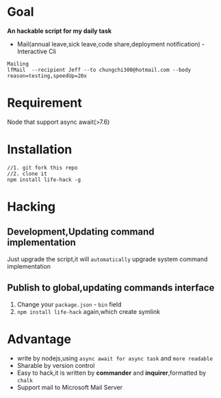 # Goal

**An hackable script for my daily task**

- Mail(annual leave,sick leave,code share,deployment notification) - Interactive Cli

```
Mailing
lfMail  --recipient Jeff --to chungchi300@hotmail.com --body reason=testing,speedUp=20x
```

# Requirement

Node that support async await(>7.6)

# Installation

```
//1. git fork this repo
//2. clone it
npm install life-hack -g
```

# Hacking

## Development,Updating command implementation

Just upgrade the script,it will `automatically` upgrade system command implementation

## Publish to global,updating commands interface

1. Change your `package.json` - `bin` field
2. `npm install life-hack` again,which create symlink

# Advantage

- write by nodejs,using `async await for async task` and `more readable`
- Sharable by version control
- Easy to hack,it is written by **commander** and **inquirer**,formatted by `chalk`
- Support mail to Microsoft Mail Server
